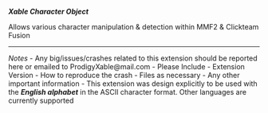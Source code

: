 <b><i>Xable Character Object</i></b>

Allows various character manipulation & detection within MMF2 & Clickteam Fusion


<hr/>
<i>Notes</i>
- Any big/issues/crashes related to this extension should be reported here or emailed to ProdigyXable@mail.com 
	- Please Include
		- Extension Version
		- How to reproduce the crash
		- Files as necessary
		-  Any other important information
- This extension was design explicitly to be used with the <b><i>English alphabet</i></b> in the ASCII character format. Other languages are currently supported
